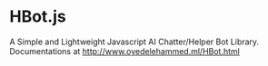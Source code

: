 # HBot.js
A Simple and Lightweight Javascript AI Chatter/Helper Bot Library. Documentations at http://www.oyedelehammed.ml/HBot.html
